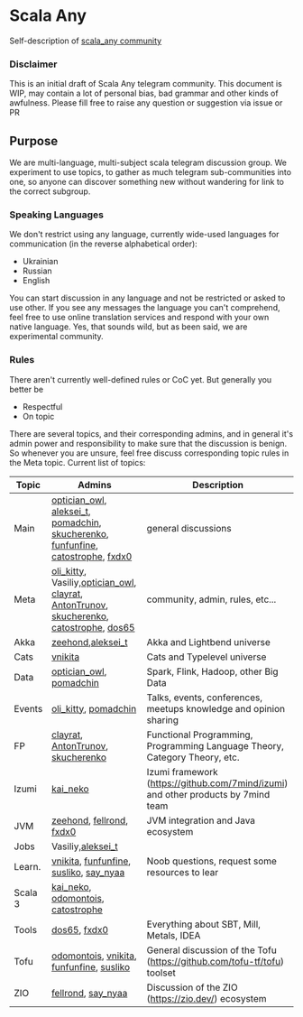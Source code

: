 # Scala Any
Self-description of [scala_any community](https://scala_any.t.me)

### Disclaimer
This is an initial draft of Scala Any telegram community. This document is WIP, may contain a lot of personal bias, bad grammar and other kinds of awfulness. Please fill free to raise any question or suggestion via issue or PR

## Purpose
We are multi-language, multi-subject scala telegram discussion group. We experiment to use topics, to gather as much telegram sub-communities into one, so anyone can discover something new without wandering for link to the correct subgroup.

### Speaking Languages
We don't restrict using any language, currently wide-used languages for communication (in the reverse alphabetical order):
- Ukrainian
- Russian
- English

You can start discussion in any language and not be restricted or asked to use other. If you see any messages the language you can't comprehend, feel free to use online translation services and respond with your own native language. Yes, that sounds wild, but as been said, we are experimental community.

### Rules 
There aren't currently well-defined rules or CoC yet. But generally you better be

- Respectful
- On topic


There are several topics, and their corresponding admins, and in general it's admin power and responsibility to make sure that the discussion is benign. So whenever you are unsure, feel free discuss corresponding topic rules in the Meta topic.
Current list of topics: 

| Topic   | Admins                | Description                            
|---------|-----------------------|----------------------------------------
| Main    |[optician_owl](optician_owl.t.me), [aleksei_t](aleksei_t.t.me), [pomadchin](pomadchin.t.me), [skucherenko](skucherenko.t.me), [funfunfine](funfunfine.t.me), [catostrophe](catostrophe.t.me), [fxdx0](fxdx0.t.me)| general discussions
| Meta    |[oli_kitty](oli_kitty.t.me), Vasiliy,[optician_owl](optician_owl.t.me), [clayrat](clayrat.t.me), [AntonTrunov](AntonTrunov.t.me), [skucherenko](skucherenko.t.me), [catostrophe](catostrophe.t.me), [dos65](dos65.t.me)    | community, admin, rules, etc...
| Akka    |[zeehond](zeehond.t.me),[aleksei_t](aleksei_t.t.me)                       | Akka and Lightbend universe 
| Cats    |[vnikita](vnikita.t.me)                      | Cats and Typelevel universe 
| Data    |[optician_owl](optician_owl.t.me), [pomadchin](pomadchin.t.me)                       | Spark, Flink, Hadoop, other Big Data
| Events  |[oli_kitty](oli_kitty.t.me), [pomadchin](pomadchin.t.me)             | Talks, events, conferences, meetups knowledge and opinion sharing
| FP      |[clayrat](clayrat.t.me), [AntonTrunov](AntonTrunov.t.me), [skucherenko](skucherenko.t.me)                       | Functional Programming, Programming Language Theory, Category Theory, etc.
| Izumi   |[kai_neko](kai_neko.t.me)                       | Izumi framework (https://github.com/7mind/izumi) and other products by 7mind team
| JVM     |[zeehond](zeehond.t.me), [fellrond](fellrond.t.me), [fxdx0](fxdx0.t.me)                       | JVM integration and Java ecosystem
| Jobs    |Vasiliy,[aleksei_t](aleksei_t.t.me)                       | 
| Learn.  |[vnikita](vnikita.t.me), [funfunfine](funfunfine.t.me), [susliko](susliko.t.me), [say_nyaa](say_nyaa.t.me)                       | Noob questions, request some resources to lear
| Scala 3 |[kai_neko](kai_neko.t.me), [odomontois](odomontois.t.me), [catostrophe](catostrophe.t.me)
| Tools   |[dos65](dos65.t.me), [fxdx0](fxdx0.t.me)                      | Everything about SBT, Mill, Metals, IDEA 
| Tofu    |[odomontois](odomontois.t.me), [vnikita](vnikita.t.me), [funfunfine](funfunfine.t.me), [susliko](susliko.t.me)                       | General discussion of the Tofu (https://github.com/tofu-tf/tofu) toolset
| ZIO     |[fellrond](fellrond.t.me), [say_nyaa](say_nyaa.t.me)                       | Discussion of the ZIO (https://zio.dev/) ecosystem 

